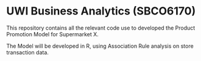 # UWI Business Analytics (SBCO6170)
This repository contains all the relevant code use to developed the Product Promotion Model for Supermarket X.

The Model will be developed in R, using Association Rule analysis on store transaction data.